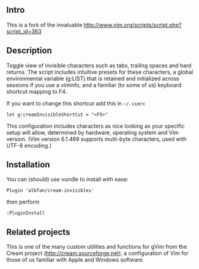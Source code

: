 ## Intro
This is a fork of the invaluable http://www.vim.org/scripts/script.php?script_id=363

## Description
Toggle view of invisible characters such as tabs, trailing spaces and hard returns. The script includes intuitive presets for these characters, a global environmental variable (g:LIST) that is retained and initialized across sessions if you use a viminfo, and a familiar (to some of us) keyboard shortcut mapping to F4.

If you want to change this shortcut add this in `~/.vimrc`

```vim
let g:creamInvisibleShortCut = "<F5>"
```

This configuration includes characters as nice looking as your specific setup will allow, determined by hardware, operating system and Vim version. (Vim version 6.1.469 supports multi-byte characters, used with UTF-8 encoding.)

## Installation

You can (should) use vundle to install with ease:

```vim
Plugin 'albfan/cream-invisibles'
```

then perform

```vim
:PluginInstall
```

## Related projects

This is one of the many custom utilities and functions for gVim from the Cream project (http://cream.sourceforge.net), a configuration of Vim for those of us familiar with Apple and Windows software.
